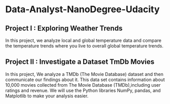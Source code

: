 # Data-Analyst-NanoDegree-Udacity

## Project I : Exploring Weather Trends
In this project, we analyze local and global temperature data and compare the temperature trends where you live to overall global temperature trends.

## Project II : Investigate a Dataset TmDb Movies
In this project, We analyze a TMDb (The Movie Database) dataset and then communicate our findings about it. This data set contains information about 10,000 movies collected from The Movie Database (TMDb),including user ratings and revenue. We will use the Python libraries NumPy, pandas, and Matplotlib to make your analysis easier.
